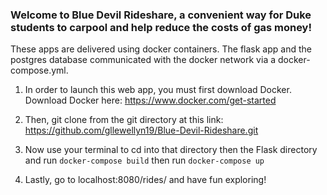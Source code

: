 ### Welcome to Blue Devil Rideshare, a convenient way for Duke students to carpool and help reduce the costs of gas money! 
These apps are delivered using docker containers. The flask app and the postgres database communicated with the docker network via a docker-compose.yml.

1. In order to launch this web app, you must first download Docker. Download Docker here: https://www.docker.com/get-started

2. Then, git clone from the git directory at this link: https://github.com/gllewellyn19/Blue-Devil-Rideshare.git

3. Now use your terminal to cd into that directory then the Flask directory and run `docker-compose build` then run `docker-compose up`

4. Lastly, go to localhost:8080/rides/ and have fun exploring!